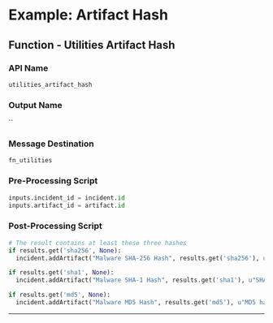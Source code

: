 <!--
    DO NOT MANUALLY EDIT THIS FILE
    THIS FILE IS AUTOMATICALLY GENERATED WITH resilient-sdk codegen
-->

# Example: Artifact Hash

## Function - Utilities Artifact Hash

### API Name
`utilities_artifact_hash`

### Output Name
``

### Message Destination
`fn_utilities`

### Pre-Processing Script
```python
inputs.incident_id = incident.id
inputs.artifact_id = artifact.id
```

### Post-Processing Script
```python
# The result contains at least these three hashes
if results.get('sha256', None):
  incident.addArtifact("Malware SHA-256 Hash", results.get('sha256'), u"SHA-256 hash of '{}'".format(artifact.value))

if results.get('sha1', None):
  incident.addArtifact("Malware SHA-1 Hash", results.get('sha1'), u"SHA-1 hash of '{}'".format(artifact.value))

if results.get('md5', None):
  incident.addArtifact("Malware MD5 Hash", results.get('md5'), u"MD5 hash of '{}'".format(artifact.value))
```

---

